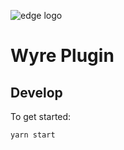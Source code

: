 ![edge logo](https://edgesecure.co/wp-content/themes/edgesecure/media/svg/logo.svg)

# Wyre Plugin

## Develop

To get started:

    yarn start
